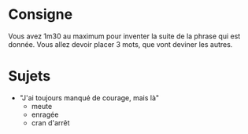 # Consigne
Vous avez 1m30 au maximum pour inventer la suite de la phrase qui est donnée. 
Vous allez devoir placer 3 mots, que vont deviner les autres.

# Sujets

- "J'ai toujours manqué de courage, mais là"
  - meute
  - enragée
  - cran d'arrêt 
